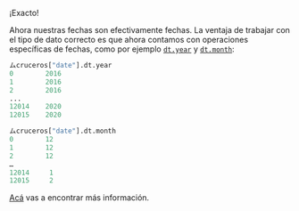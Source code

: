 ¡Exacto!

Ahora nuestras fechas son efectivamente fechas. La ventaja de trabajar con el tipo de dato correcto es que ahora contamos con operaciones específicas de fechas, como por ejemplo [`dt.year`](https://pandas.pydata.org/docs/reference/api/pandas.Series.dt.year.html) y [`dt.month`](https://pandas.pydata.org/docs/reference/api/pandas.Series.dt.month.html): 

```python
ムcruceros["date"].dt.year
0        2016
1        2016
2        2016
...
12014    2020
12015    2020

ムcruceros["date"].dt.month
0        12
1        12
2        12
… 
12014     1
12015     2
```

[Acá](https://pandas.pydata.org/docs/reference/api/pandas.Series.dt.html) vas a encontrar más información.
